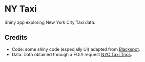 # NY Taxi
Shiny app exploring New York City Taxi data.

## Credits

* Code: some shiny code (especially UI) adapted from [Blackspot](https://github.com/blmoore/blackspot).
* Data: Data obtained through a FOIA request [NYC Taxi Trips](http://www.andresmh.com/nyctaxitrips/).
